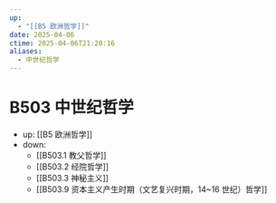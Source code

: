 ```yaml
---
up:
  - "[[B5 欧洲哲学]]"
date: 2025-04-06
ctime: 2025-04-06T21:20:16
aliases:
  - 中世纪哲学
---
```


# B503 中世纪哲学

- up: [[B5 欧洲哲学]]
- down:	
	- [[B503.1 教父哲学]]
	- [[B503.2 经院哲学]]
	- [[B503.3 神秘主义]]
	- [[B503.9 资本主义产生时期（文艺复兴时期，14~16 世纪）哲学]]
	
